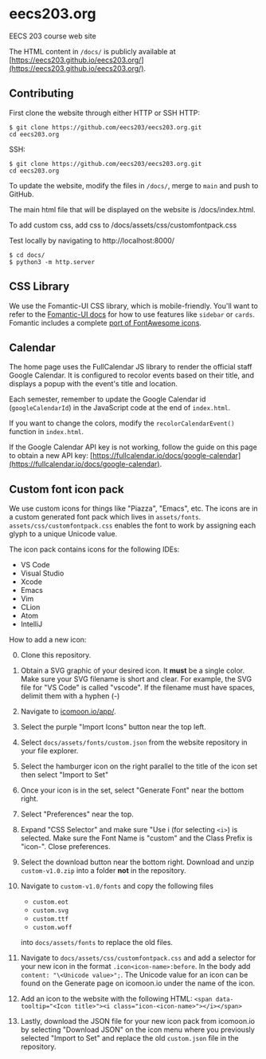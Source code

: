 eecs203.org
===========
EECS 203 course web site

The HTML content in `/docs/` is publicly available at [https://eecs203.github.io/eecs203.org/](https://eecs203.github.io/eecs203.org/).


## Contributing
First clone the website through either HTTP or SSH
HTTP:
```console
$ git clone https://github.com/eecs203/eecs203.org.git
cd eecs203.org
```

SSH:
```console
$ git clone https://github.com/eecs203/eecs203.org.git
cd eecs203.org
```

To update the website, modify the files in `/docs/`, merge to `main` and push to GitHub.

The main html file that will be displayed on the website is /docs/index.html.

To add custom css, add css to /docs/assets/css/customfontpack.css

Test locally by navigating to http://localhost:8000/
```console
$ cd docs/
$ python3 -m http.server
```

## CSS Library
We use the Fomantic-UI CSS library, which is mobile-friendly.  You'll want to refer to the [Fomantic-UI docs](https://fomantic-ui.com/introduction/getting-started.html) for how to use features like `sidebar` or `cards`.  Fomantic includes a complete [port of FontAwesome icons](https://fomantic-ui.com/elements/icon.html).


## Calendar
The home page uses the FullCalendar JS library to render the official staff Google Calendar. It is configured to recolor events based on their title, and displays a popup with the event's title and location.

Each semester, remember to update the Google Calendar id (`googleCalendarId`) in the JavaScript code at the end of `index.html`.

If you want to change the colors, modify the `recolorCalendarEvent()` function in `index.html`.

If the Google Calendar API key is not working, follow the guide on this page to obtain a new API key: [https://fullcalendar.io/docs/google-calendar](https://fullcalendar.io/docs/google-calendar).

## Custom font icon pack
We use custom icons for things like "Piazza", "Emacs", etc.  The icons are in a custom generated font pack which lives in `assets/fonts`. `assets/css/customfontpack.css` enables the font to work by assigning each glyph to a unique Unicode value. 

The icon pack contains icons for the following IDEs:
* VS Code
* Visual Studio
* Xcode
* Emacs
* Vim
* CLion
* Atom
* IntelliJ

How to add a new icon:

0. Clone this repository.
1. Obtain a SVG graphic of your desired icon. It **must** be a single color. Make sure your SVG filename is short and clear. For example, the SVG file for "VS Code" is called "vscode". If the filename must have spaces, delimit them with a hyphen (-)
2. Navigate to [icomoon.io/app/](https://icomoon.io/app/#/select).
3. Select the purple "Import Icons" button near the top left.
4. Select `docs/assets/fonts/custom.json` from the website repository in your file explorer.
5. Select the hamburger icon on the right parallel to the title of the icon set then select "Import to Set"
6. Once your icon is in the set, select "Generate Font" near the bottom right.
7. Select "Preferences" near the top.
8. Expand "CSS Selector" and make sure "Use i (for selecting `<i>`) is selected. Make sure the Font Name is "custom" and the Class Prefix is "icon-". Close preferences.
9. Select the download button near the bottom right. Download and unzip `custom-v1.0.zip` into a folder **not** in the repository.
10. Navigate to `custom-v1.0/fonts` and copy the following files
    * `custom.eot`
    * `custom.svg`
    * `custom.ttf`
    * `custom.woff`

    into `docs/assets/fonts` to replace the old files.
11. Navigate to `docs/assets/css/customfontpack.css` and add a selector for your new icon in the format `.icon<icon-name>:before`. In the body add `content: "\<Unicode value>";`. The Unicode value for an icon can be found on the Generate page on icomoon.io under the name of the icon.
12. Add an icon to the website with the following HTML: `<span data-tooltip="<Icon title>"><i class="icon-<icon-name>"></i></span>`
13. Lastly, download the JSON file for your new icon pack from icomoon.io by selecting "Download JSON" on the icon menu where you previously selected "Import to Set" and replace the old `custom.json` file in the repository.
